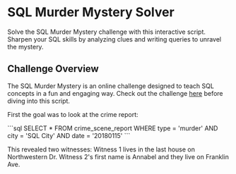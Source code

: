 # SQL Murder Mystery Solver

Solve the SQL Murder Mystery challenge with this interactive script. Sharpen your SQL skills by analyzing clues and writing queries to unravel the mystery.

## Challenge Overview

The SQL Murder Mystery is an online challenge designed to teach SQL concepts in a fun and engaging way. Check out the challenge [here](https://mystery.knightlab.com/) before diving into this script.

First the goal was to look at the crime report:

\```sql
SELECT *
FROM crime_scene_report
WHERE type = 'murder'
AND city = 'SQL City'
AND date = '20180115'
\```

This revealed two witnesses:
Witness 1 lives in the last house on Northwestern Dr.
Witness 2's first name is Annabel and they live on Franklin Ave.

